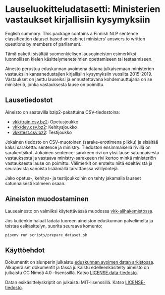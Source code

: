 # Lauseluokitteludatasetti: Ministerien vastaukset kirjallisiin kysymyksiin

English summary: This package contains a Finnish NLP sentence
classification dataset based on cabinet ministers' answers to written
questions by members of parliament.

Tämä paketti sisältää suomenkielisen lauseaineiston esimerkiksi
luonnollisen kielen käsittelymenetelmien opettamiseen tai
testaamiseen.

Ainesto perustuu eduskunnan avoimena datana julkaisemaan ministerien
vastauksiin kansanedustajien kirjallisiin kysymyksiin vuosilta
2015-2019. Vastaukset on jaettu lauseiksi ja ennustettavana
kohdemuuttujana on se ministeriö, jonka vastauksesta lause on
poimittu.

## Lausetiedostot

Aineisto on saatavilla bzip2-pakattuina CSV-tiedostoina:

* [vkk/train.csv.bz2](vkk/train.csv.bz2): Opetusjoukko
* [vkk/dev.csv.bz2](vkk/dev.csv): Kehitysjoukko
* [vkk/test.csv.bz2](vkk/test.csv.bz2): Testijoukko

Jokainen tiedosto on CSV-muotoinen (sarake-erottimena pilkku) ja sisältää kaksi saraketta: sentence ja ministry. Tiedoston ensimmäisellä rivillä on sarakeotsikot. Jokainen sentence-sarakeen rivi on yksi lause satunnaisesta vastauksesta ja vastaava ministry-sarakeeen rivi kertoo minkä ministeriön vastauksesta lause on poimittu. Välimerkit on eroteltu niitä edeltävistä ja seuraavista sanoista lisäämällä tarvittaessa välilyöntejä.

Jako opetus-, kehitys- ja testijoukkoihin on tehty jakamalla lauseet satunnaisesti kolmeen osaan.

## Aineiston muodostaminen

Lauseainesto on valmiiksi käytettävässä muodossa [vkk-alihakemistossa](vkk).

Jos kuitenkin haluat ladata tuoreen aineiston eduskunnan palvelimelta ja toistaa esikäsittelyn, suorita seuraava komento:
```
pipenv run scripts/prepare_dataset.sh
```

## Käyttöehdot

Dokumentit on alunperin julkaistu [eduskunnan avoimen datan arkistossa](http://avoindata.eduskunta.fi/). Alkuperäiset dokumentit ja tässä julkaistu edelleenkäsitelty aineisto on julkaistu CC Nimeä 4.0 –lisenssillä. Katso [LICENSE.data-tiedosto](LICENSE.data).

Datan esikäsittelyskriptit on julkaistu MIT-lisenssillä. Katso [LICENSE-tiedosto](LICENSE).
